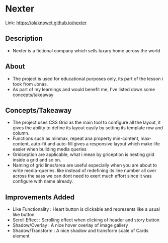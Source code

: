 # Nexter

Link: https://olaknowct.github.io/nexter

## Description

- Nexter is a fictional company which sells luxary home across the world

## About

- The project is used for educational purposes only, its part of the lesson i took from Jonas.
- As part of my learnings and would benefit me, I've listed down some concepts/takeaway

## Concepts/Takeaway

- The project uses CSS Grid as the main tool to configure all the layout, it gives the ability to define its layout easily by setting its template row and column.
- Functions such as minmax, repeat ana property min-content, max-content, auto-fit and auto-fill gives a responsive layout which make life easier when building media queries
- Gridception are applicable, what i mean by griception is nesting grid inside a grid and so on.
- Naming of grid lines/area are useful especially when you are about to write media-queries. like instead of redefining its line number all over across the sass we can dont need to exert much effort since it was configure with name already.

## Improvements Added
- Like Functionality : Heart button is clickable and represents like a usual like button 
- Scroll Effect : Scrolling effect when clicking of header and story button
- Shadow/Overlay : A nice hover overlay of image gallery
- Shadow/Transform : A nice shadow and transform scale of Cards element
